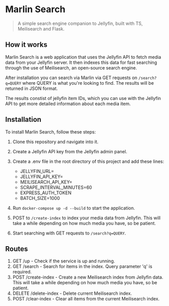# Marlin Search

> A simple search engine companion to Jellyfin, built with TS, Meilisearch and Flask.

## How it works

Marlin Search is a web application that uses the Jellyfin API to fetch media data from your Jellyfin server. It then indexes this data for fast searching through the use of Meilisearch, an open-source search engine.

After installation you can search via Marlin via GET requests on `/search?q=QUERY` where QUERY is what you're looking to find. The results will be returned in JSON format.

The results constist of jellyfin item IDs, which you can use with the Jellyfin API to get more detailed information about each media item.

## Installation

To install Marlin Search, follow these steps:

1. Clone this repository and navigate into it.
2. Create a Jellyfin API key from the Jellyfin admin panel.
3. Create a .env file in the root directory of this project and add these lines:

   - JELLYFIN_URL=<jellyfin-server-url>
   - JELLYFIN_API_KEY=<jellyfin-api-key>
   - MEILISEARCH_API_KEY=<random-key-here>
   - SCRAPE_INTERVAL_MINUTES=60
   - EXPRESS_AUTH_TOKEN<secret-here>
   - BATCH_SIZE=1000

4. Run `docker-compose up -d --build` to start the application.
5. POST to `/create-index` to index your media data from Jellyfin. This will take a while depending on how much media you have, so be patient.
6. Start searching with GET requests to `/search?q=QUERY`.

## Routes

1. GET /up - Check if the service is up and running.
2. GET /search - Search for items in the index. Query parameter 'q' is required.
3. POST /create-index - Create a new Meilisearch index from Jellyfin data. This will take a while depending on how much media you have, so be patient.
4. DELETE /delete-index - Delete current Meilisearch index.
5. POST /clear-index - Clear all items from the current Meilisearch index.
